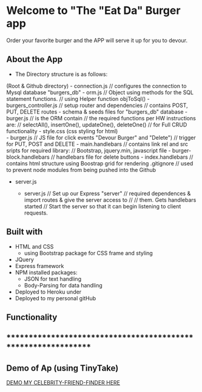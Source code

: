  # Welcome to "The "Eat Da" Burger app

Order your favorite burger and the APP will serve it up for you to devour.

## About the App
 * The Directory structure is as follows:

<burger>  (Root & Github directory)
  <config>
    - connection.js // configures the connection to Mysql database "burgers_db"
    - orm.js   // Object using methods for the SQL statement functions.
               // using Helper function objToSql()
  <controllers>
    - burgers_controller.js // setup router and dependencies
                            // contains POST, PUT, DELETE routes
  <db>
    - schema & seeds files for "burgers_db" database
  <models>
    - burger.js // is the ORM contain
                // the required functions per HW instructions are:
                // selectAll(), insertOne(), updateOne(), deleteOne()
                // for Full CRUD functionality
  <public>
    <assets>
      <css> 
        - style.css (css styling for html)
      <js>  
        - burger.js // JS file for click events "Devour Burger" and "Delete")
                    //   trigger for PUT, POST and DELETE
  <views>
    <layouts>
      - main.handlebars // contains link rel and src sripts for required library:
                        // Bootstrap, jquery.min, javascript file
  <partials>
    <burgers>
      - burger-block.handlebars // handlebars file for delete buttons
    - index.handlebars // contains html structure using Boostrap grid for rendering
  .gitignore // used to prevent node modules from being pushed into the Github
  - server.js

    - server.js  // Set up our Express "server"
                 // required dependences & import routes & give the server access to // // them. Gets handlebars started
                 // Start the server so that it can begin listening to client requests.

## Built with
 * HTML and CSS
   - using Bootstrap package for CSS frame and styling
 * JQuery
 * Express framework
 * NPM installed packages:
   * JSON for text handling
   * Body-Parsing for data handling
* Deployed to Heroku under 
* Deployed to my personal gitHub

## Functionality

## ************************************************************* ##
## Demo of Ap (using TinyTake) ##
[DEMO MY CELEBRITY-FRIEND-FINDER HERE]()


